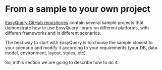 # From a sample to your own project 

[EasyQuery GitHub repositories](https://github.com/easyquery) contain several sample projects that demonstrate how to use EasyQuery library on different platforms, with differen frameworks and in different scenarios.

The best way to start with EasyQuery is to choose the sample closest to your scenario and modify it according to your requirements (your DB, data model, environment, layout, styles, etc).

So, inthis section we are going to describe how to do it.
